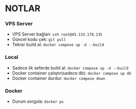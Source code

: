 # NOTLAR

### VPS Server

- VPS Server bağlan: `ssh root@45.133.178.135`
- Güncel kodu çek: `git pull`
- Tekrar build al: `docker compose up -d --build`

### Local

- Sadece ilk seferde build al: `docker compose up -d --build`
- Docker container çalıştır(sadece db): `docker compose up db`
- Docker container durdur: `docker compose down`

### Docker

- Durum sorgula: `docker ps`
